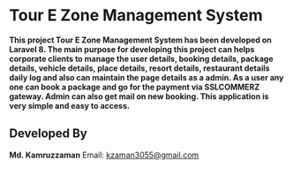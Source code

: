 # Tour E Zone Management System

**This project Tour E Zone Management System has been developed on Laravel 8. The main purpose for developing this project can helps corporate clients to manage the user details, booking details, package details, vehicle details, place details, resort details, restaurant details daily log and also can maintain the page details as a admin. As a user any one can book a package and go for the payment via SSLCOMMERZ gateway. Admin can also get mail on new booking. This application is very simple and easy to access.**


## Developed By

**Md. Kamruzzaman**
Email: kzaman3055@gmail.com
